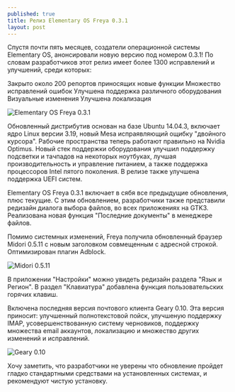 ```yaml
---
published: true
title: Релиз Elementary OS Freya 0.3.1
layout: post
---
```

Спустя почти пять месяцев, создатели операционной системы Elementary OS, анонсировали новую версию под номером 0.3.1! По словам разработчиков этот релиз имеет более 1300 исправлений и улучшений, среди которых:

Закрыто около 200 репортов приносящих новые функции
Множество исправлений ошибок
Улучшена поддержка различного оборудования
Визуальные изменения
Улучшена локализация

<!--more-->

![Elementary OS Freya 0.3.1](https://leto45h.storage.yandex.net/rdisk/deb3c2c88efe3d89281198bea06b2586135d22e71f224d6c86f31f1c44758bcd/inf/9SJ-PVATomT8KMFxpWgVQnGQ_ZmrbeCsAFv0jIoXhJo69NpGEMPdClM0at10B5hJ0FW4DC5RDGPGIcjbO5H0KQ==?uid=0&filename=elementary-os-freya-0-3-1.jpg&disposition=inline&hash=&limit=0&content_type=image%2Fjpeg&tknv=v2&rtoken=cd6415057376f5df692d7ea90e255092&force_default=no&ycrid=na-e46e2f06e07dfca533c36ee12ac9f47f-downloader7g)

Обновленный дистрибутив основан на базе Ubuntu 14.04.3, включает ядро Linux версии 3.19, новый Mesa испраявляющий ощибку "двойного курсора". Рабочие пространства теперь работают правильно на Nvidia Optimus. Новый стек поддержки оборудования улучшил поддержку подсветки и тачпадов на некоторых ноутбуках, лучшая производительность и управление питанием, а также поддержка процессоров Intel пятого поколения. В релизе также улучшена поддержка UEFI систем.

Elementary OS Freya 0.3.1 включает в сябя все предыдущие обновления, плюс текущие. С этим обновлением, разработчики также представили редизайн диалога выбора файлов, во всех приложениях на GTK3. Реализована новая функция "Последние документы" в менеджере файлов.

Помимо системных изменений, Freya получила обновленный браузер Midori 0.5.11 с новым заголовком совмещенным с адресной строкой. Оптимизирован плагин Adblock.

![Midori 0.5.11](https://leto16e.storage.yandex.net/rdisk/b52888ad9617ab16823871b6940e676896e9b1d62f9698ad9bbcd78620524527/inf/esMSLwig-DXPeO3NWH8Xn3gLlA2tQzo7K55cM0mndMyMYikyGAsS--Bl49PXu0PKioCW5K1ASd0R4487eaZwDA==?uid=0&filename=midory-0-5-11.jpg&disposition=inline&hash=&limit=0&content_type=image%2Fjpeg&tknv=v2&rtoken=cd6415057376f5df692d7ea90e255092&force_default=no&ycrid=na-75e6b9acff9ac905cd59b6d11ebbfc50-downloader7g)

В приложении "Настройки" можно увидеть редизайн раздела "Язык и Регион". В раздел "Клавиатура" добавлена функция пользовательских горячих клавиш.

Включена последняя версия почтового клиента Geary 0.10. Эта версия приносит: улучшенный полнотекстовой пойск, улучшеную поддержку IMAP, усовершенствованную систему черновиков, поддержку множества email аккаунтов, локализацию и множество других изменений и исправлений.

![Geary 0.10](https://leto8e.storage.yandex.net/rdisk/b4e83838e43d3f73164e9803099a56fa8bd01306dc20b5386920542edaa208bf/inf/HLUH70aGqyR5rRI77Ej44ICdLX5jKMt5d2C7e7JEioRpzUIsbaou6qwrs6YLCAZGpVkiEoao-6G__jjjy3JGzg==?uid=0&filename=geary-0-10.jpg&disposition=inline&hash=&limit=0&content_type=image%2Fjpeg&tknv=v2&rtoken=cd6415057376f5df692d7ea90e255092&force_default=no&ycrid=na-369eb2bfdaab1d2740811dd4b7748313-downloader9g)

Хочу заметить, что разработчики не уверены что обновление пройдет гладко стандартными средствами на установленных системах, и рекомендуют чистую установку.